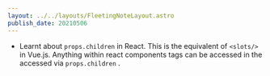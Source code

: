 ```yaml
---
layout: ../../layouts/FleetingNoteLayout.astro
publish_date: 20210506
---
```


- Learnt about `props.children` in React. This is the equivalent of `<slots/>` in Vue.js. Anything within react components tags can be accessed in the accessed via `props.children` .

